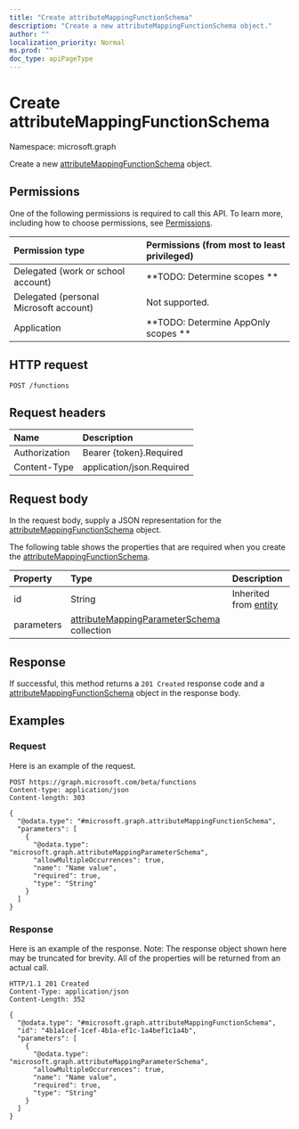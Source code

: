 ```yaml
---
title: "Create attributeMappingFunctionSchema"
description: "Create a new attributeMappingFunctionSchema object."
author: ""
localization_priority: Normal
ms.prod: ""
doc_type: apiPageType
---
```


# Create attributeMappingFunctionSchema

Namespace: microsoft.graph

Create a new [attributeMappingFunctionSchema](../resources/attributemappingfunctionschema.md) object.

## Permissions
One of the following permissions is required to call this API. To learn more, including how to choose permissions, see [Permissions](/concepts/permissions-reference.md).

|Permission type|Permissions (from most to least privileged)|
|:---|:---|
|Delegated (work or school account)|**TODO: Determine scopes **|
|Delegated (personal Microsoft account)|Not supported.|
|Application|**TODO: Determine AppOnly scopes **|

## HTTP request
<!-- {
  "blockType": "ignored"
}
-->
``` http
POST /functions
```

## Request headers
|Name|Description|
|:---|:---|
|Authorization|Bearer {token}.Required|
|Content-Type|application/json.Required|

## Request body
In the request body, supply a JSON representation for the [attributeMappingFunctionSchema](../resources/attributemappingfunctionschema.md) object.

The following table shows the properties that are required when you create the [attributeMappingFunctionSchema](../resources/attributemappingfunctionschema.md).

|Property|Type|Description|
|:---|:---|:---|
|id|String| Inherited from [entity](../resources/entity.md)|
|parameters|[attributeMappingParameterSchema](../resources/attributemappingparameterschema.md) collection||



## Response
If successful, this method returns a `201 Created` response code and a [attributeMappingFunctionSchema](../resources/attributemappingfunctionschema.md) object in the response body.

## Examples

### Request
Here is an example of the request.
<!-- {
  "blockType": "request",
  "name": "create_attributemappingfunctionschema_from_functions"
}
-->
``` http
POST https://graph.microsoft.com/beta/functions
Content-type: application/json
Content-length: 303

{
  "@odata.type": "#microsoft.graph.attributeMappingFunctionSchema",
  "parameters": [
    {
      "@odata.type": "microsoft.graph.attributeMappingParameterSchema",
      "allowMultipleOccurrences": true,
      "name": "Name value",
      "required": true,
      "type": "String"
    }
  ]
}
```

### Response
Here is an example of the response. Note: The response object shown here may be truncated for brevity. All of the properties will be returned from an actual call.
<!-- {
  "blockType": "response",
  "truncated": true,
  "@odata.type": "microsoft.graph.attributemappingfunctionschema"
}
-->
``` http
HTTP/1.1 201 Created
Content-Type: application/json
Content-Length: 352

{
  "@odata.type": "#microsoft.graph.attributeMappingFunctionSchema",
  "id": "4b1a1cef-1cef-4b1a-ef1c-1a4bef1c1a4b",
  "parameters": [
    {
      "@odata.type": "microsoft.graph.attributeMappingParameterSchema",
      "allowMultipleOccurrences": true,
      "name": "Name value",
      "required": true,
      "type": "String"
    }
  ]
}
```

